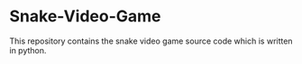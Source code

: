 # Snake-Video-Game
This repository contains the snake video game source code which is written in python.
